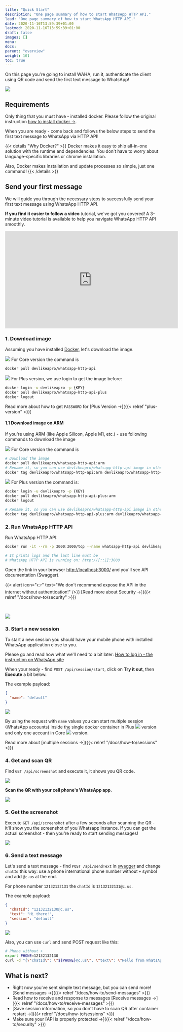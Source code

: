 ```yaml
---
title: "Quick Start"
description: "One page summary of how to start WhatsApp HTTP API."
lead: "One page summary of how to start WhatsApp HTTP API."
date: 2020-11-16T13:59:39+01:00
lastmod: 2020-11-16T13:59:39+01:00
draft: false
images: []
menu:
docs:
parent: "overview"
weight: 101
toc: true
---
```


On this page you're going to install WAHA, run it, authenticate the client using QR code and send the first text message
to WhatsApp!

![](swagger.png)

## Requirements

Only thing that you must have - installed docker. Please follow the original
instruction <a href="https://docs.docker.com/get-docker/" target="_blank" rel="noopener">how to install docker -></a>.

When you are ready - come back and follows the below steps to send the first text message to WhatsApp via HTTP API!

{{< details "Why Docker?" >}}
Docker makes it easy to ship all-in-one solution with the runtime and dependencies. You don't have to worry about
language-specific libraries or chrome installation.

Also, Docker makes installation and update processes so simple, just one command!
{{< /details >}}

## Send your first message

We will guide you through the necessary steps to successfully send your first text message using WhatsApp HTTP API.

**If you find it easier to follow a video** tutorial, we've got you covered!
A 3-minute video tutorial is available to help you navigate WhatsApp HTTP API smoothly.

<div class="d-flex justify-content-center my-4">
  <iframe
    width="560" height="315"
    src="https://www.youtube.com/embed/RFerMyAUPRg"
    title="YouTube video player"
    frameborder="0"
    allow="accelerometer; autoplay; clipboard-write; encrypted-media; gyroscope; picture-in-picture; web-share"
    allowfullscreen
  ></iframe>
</div>

### 1. Download image

Assuming you have installed [Docker](https://docs.docker.com/get-docker/), let's download the image.

![](/images/versions/core.png) For Core version the command is

```bash
docker pull devlikeapro/whatsapp-http-api
```

![](/images/versions/plus.png) For Plus version, we use login to get the image before:

```bash
docker login -u devlikeapro -p {KEY}
docker pull devlikeapro/whatsapp-http-api-plus
docker logout
```

Read more about how to get `PASSWORD` for [Plus Version →]({{< relref "plus-version" >}})

#### 1.1 Download image on ARM

If you're using ARM (like Apple Silicon, Apple M1, etc.) - use following commands to download the image

![](/images/versions/core.png) For Core version the command is
```bash
# Download the image
docker pull devlikeapro/whatsapp-http-api:arm
# Rename it, so you can use devlikeapro/whatsapp-http-api image in other place
docker tag devlikeapro/whatsapp-http-api:arm devlikeapro/whatsapp-http-api
```

![](/images/versions/plus.png) For Plus version the command is:
```bash
docker login -u devlikeapro -p {KEY}
docker pull devlikeapro/whatsapp-http-api-plus:arm
docker logout

# Rename it, so you can use devlikeapro/whatsapp-http-api image in other place
docker tag devlikeapro/whatsapp-http-api-plus:arm devlikeapro/whatsapp-http-api-plus
```

### 2. Run WhatsApp HTTP API

Run WhatsApp HTTP API:

```bash
docker run -it --rm -p 3000:3000/tcp --name whatsapp-http-api devlikeapro/whatsapp-http-api

# It prints logs and the last line must be
# WhatsApp HTTP API is running on: http://[::1]:3000
```

Open the link in your browser [http://localhost:3000/](http://localhost:3000/) and you'll see API documentation
(Swagger).

{{< alert icon="👉" text="We don't recommend expose the API in the internet without authentication!" />}}
[Read more about Security ->]({{< relref "/docs/how-to/security" >}})

<br/>

![](swagger.png)

### 3. Start a new session

To start a new session you should have your mobile phone with installed WhatsApp application close to you.

Please go and read how what we'll need to a bit
later:
<a href="https://faq.whatsapp.com/381777293328336/?helpref=hc_fnav" target="_blank">
How to log in - the instruction on WhatsApp site
</a>

When your ready - find `POST /api/session/start`, click on **Try it out**, then **Execute** a bit below.

The example payload:

```json
{
  "name": "default"
}
```

![](session-start.png)

By using the request with `name` values you can start multiple session (WhatsApp accounts) inside the single docker
container in Plus
![](/images/versions/plus.png) version and only one account in Core ![](/images/versions/core.png) version.

Read more about [multiple sessions →]({{< relref "/docs/how-to/sessions" >}})

### 4. Get and scan QR

Find `GET /api/screenshot` and execute it, it shows you QR code.

![](qr.png)

**Scan the QR with your cell phone's WhatsApp app.**

![](scan-qr-phone.png)

### 5. Get the screenshot

Execute `GET /api/screenshot` after a few seconds after scanning the QR - it'll show you the screenshot of you Whatsapp
instance. If you can get the actual screenshot - then you're ready to start sending messages!

![](screenshot.png)

### 6. Send a text message

Let's send a text message - find `POST /api/sendText`  in [swagger](http://localhost:3000/) and change `chatId` this
way: use a phone international phone number without `+` symbol and add `@c.us` at the end.

For phone number `12132132131` the `chatId` is  `12132132131@c.us`.

The example payload:

```json
{
  "chatId": "12132132130@c.us",
  "text": "Hi there!",
  "session": "default"
}
```

![](send-text.png)

Also, you can use `curl` and send POST request like this:

```bash
# Phone without +
export PHONE=12132132130
curl -d "{\"chatId\": \"${PHONE}@c.us\", \"text\": \"Hello from WhatsApp HTTP API\" }" -H "Content-Type: application/json" -X POST http://localhost:3000/api/sendText
```

## What is next?
- Right now you've sent simple text message, but you can send more! [Send messages →]({{< relref "/docs/how-to/send-messages" >}})
- Read how to receive and response to messages [Receive messages →]({{< relref "/docs/how-to/receive-messages" >}})
- [Save session information, so you don't have to scan QR after container restart ->]({{< relref "/docs/how-to/sessions" >}})
- Make sure your [API is properly protected ->]({{< relref "/docs/how-to/security" >}})

